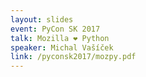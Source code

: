 ```yaml
---
layout: slides
event: PyCon SK 2017
talk: Mozilla ❤ Python
speaker: Michal Vašíček
link: /pyconsk2017/mozpy.pdf
---
```


